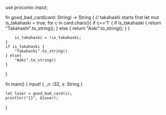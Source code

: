 use proconio::input;

fn good_bad_card(card: String) -> String {
    // takahashi starts first 
    let mut is_takahaski = true;
    for c in card.chars(){
        if c=='1' {
            if is_takahaski {
                return "Takahashi".to_string();
            } else {
                return "Aoki".to_string();
            }
        }

        is_takahaski = !is_takahaski;
    }
    if is_takahaski {
        "Takahashi".to_string()
    } else{
        "Aoki".to_string()
    }
}


fn main() {
    input! {
        _n: i32,
        s: String
    }

    let loser = good_bad_card(s);
    println!("{}", &loser);
}